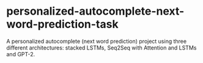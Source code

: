# personalized-autocomplete-next-word-prediction-task
A personalized autocomplete (next word prediction) project using three different architectures: stacked LSTMs, Seq2Seq with Attention and LSTMs and GPT-2. 
